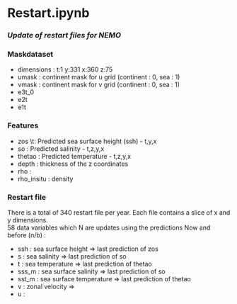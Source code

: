 
# Restart.ipynb
### *Update of restart files for NEMO* 

### Maskdataset  
- dimensions : t:1 y:331 x:360 z:75  
- umask : continent mask for u grid (continent : 0, sea : 1)  
- vmask : continent mask for v grid (continent : 0, sea : 1)
- e3t_0
- e2t
- e1t 

### Features  
- zos        \t: Predicted sea surface height (ssh) - t,y,x  
- so         : Predicted salinity - t,z,y,x  
- thetao     : Predicted temperature - t,z,y,x
- depth      : thickness of the z coordinates
- rho        :
- rho_insitu : density

### Restart file  

There is a total of 340 restart file per year. Each file contains a slice of x and y dimensions.   
58 data variables which N are updates using the predictions
Now and before (n/b) :
- ssh   :  sea surface height       => last prediction of zos
- s     :  sea salinity             => last prediction of so
- t     :  sea temperature          => last prediction of thetao
- sss_m :  sea surface salinity     => last prediction of so
- sst_m :  sea surface temperature  => last prediction of thetao
- v     :  zonal velocity           => 
- u     :


